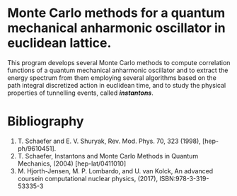 # Monte Carlo methods for a quantum mechanical anharmonic oscillator in euclidean lattice. 
This program develops several Monte Carlo methods to compute correlation functions of a quantum mechanical anharmonic oscillator and to extract the energy spectrum from them employing several algorithms based on the path integral discretized action in euclidean time, and to study the physical properties of tunnelling events, called **_instantons_**. 

# Bibliography
1. T. Schaefer and E. V. Shuryak, Rev. Mod. Phys. 70, 323 (1998), [hep-ph/9610451].
2. T. Schaefer, Instantons and Monte Carlo Methods in Quantum Mechanics, (2004) [hep-lat/0411010]
3. M. Hjorth-Jensen, M. P. Lombardo, and U. van Kolck, An advanced coursein computational nuclear physics, (2017), ISBN:978-3-319-53335-3
